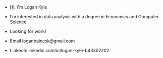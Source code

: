 - Hi, I'm Logan Kyle 
- I’m interested in data analysis with a degree in Economics and Computer Science
- Looking for work!

- Email loganbainesk@gmail.com
- LinkedIn linkedin.com/in/logan-kyle-b43302202

<!---
loganbaines1488/loganbaines1488 is a ✨ special ✨ repository because its `README.md` (this file) appears on your GitHub profile.
You can click the Preview link to take a look at your changes.
--->

